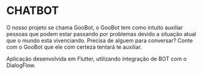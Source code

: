 # CHATBOT

O nosso projeto se chama GooBot, o GooBot tem como intuito auxiliar pessoas que podem estar passando por problemas devido a situação atual que o mundo esta vivenciando.
Precisa de alguem para conversar? Conte com o GooBot que ele com certeza tentará te auxiliar.

Aplicação desenvolvida em Flutter, utilizando integração de BOT com o DialogFlow.
